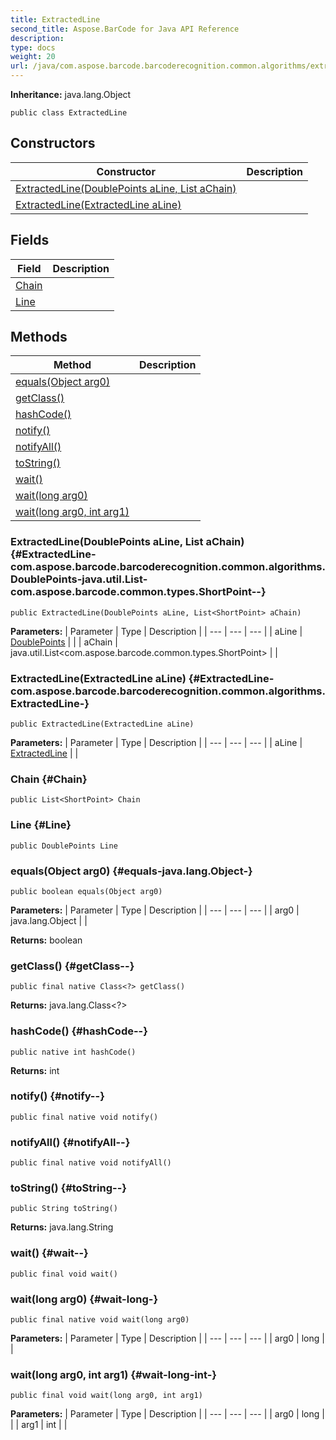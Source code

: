 ```yaml
---
title: ExtractedLine
second_title: Aspose.BarCode for Java API Reference
description: 
type: docs
weight: 20
url: /java/com.aspose.barcode.barcoderecognition.common.algorithms/extractedline/
---
```

**Inheritance:**
java.lang.Object
```
public class ExtractedLine
```
## Constructors

| Constructor | Description |
| --- | --- |
| [ExtractedLine(DoublePoints aLine, List<ShortPoint> aChain)](#ExtractedLine-com.aspose.barcode.barcoderecognition.common.algorithms.DoublePoints-java.util.List-com.aspose.barcode.common.types.ShortPoint--) |  |
| [ExtractedLine(ExtractedLine aLine)](#ExtractedLine-com.aspose.barcode.barcoderecognition.common.algorithms.ExtractedLine-) |  |
## Fields

| Field | Description |
| --- | --- |
| [Chain](#Chain) |  |
| [Line](#Line) |  |
## Methods

| Method | Description |
| --- | --- |
| [equals(Object arg0)](#equals-java.lang.Object-) |  |
| [getClass()](#getClass--) |  |
| [hashCode()](#hashCode--) |  |
| [notify()](#notify--) |  |
| [notifyAll()](#notifyAll--) |  |
| [toString()](#toString--) |  |
| [wait()](#wait--) |  |
| [wait(long arg0)](#wait-long-) |  |
| [wait(long arg0, int arg1)](#wait-long-int-) |  |
### ExtractedLine(DoublePoints aLine, List<ShortPoint> aChain) {#ExtractedLine-com.aspose.barcode.barcoderecognition.common.algorithms.DoublePoints-java.util.List-com.aspose.barcode.common.types.ShortPoint--}
```
public ExtractedLine(DoublePoints aLine, List<ShortPoint> aChain)
```


**Parameters:**
| Parameter | Type | Description |
| --- | --- | --- |
| aLine | [DoublePoints](../../com.aspose.barcode.barcoderecognition.common.algorithms/doublepoints) |  |
| aChain | java.util.List<com.aspose.barcode.common.types.ShortPoint> |  |

### ExtractedLine(ExtractedLine aLine) {#ExtractedLine-com.aspose.barcode.barcoderecognition.common.algorithms.ExtractedLine-}
```
public ExtractedLine(ExtractedLine aLine)
```


**Parameters:**
| Parameter | Type | Description |
| --- | --- | --- |
| aLine | [ExtractedLine](../../com.aspose.barcode.barcoderecognition.common.algorithms/extractedline) |  |

### Chain {#Chain}
```
public List<ShortPoint> Chain
```


### Line {#Line}
```
public DoublePoints Line
```


### equals(Object arg0) {#equals-java.lang.Object-}
```
public boolean equals(Object arg0)
```




**Parameters:**
| Parameter | Type | Description |
| --- | --- | --- |
| arg0 | java.lang.Object |  |

**Returns:**
boolean
### getClass() {#getClass--}
```
public final native Class<?> getClass()
```




**Returns:**
java.lang.Class<?>
### hashCode() {#hashCode--}
```
public native int hashCode()
```




**Returns:**
int
### notify() {#notify--}
```
public final native void notify()
```




### notifyAll() {#notifyAll--}
```
public final native void notifyAll()
```




### toString() {#toString--}
```
public String toString()
```




**Returns:**
java.lang.String
### wait() {#wait--}
```
public final void wait()
```




### wait(long arg0) {#wait-long-}
```
public final native void wait(long arg0)
```




**Parameters:**
| Parameter | Type | Description |
| --- | --- | --- |
| arg0 | long |  |

### wait(long arg0, int arg1) {#wait-long-int-}
```
public final void wait(long arg0, int arg1)
```




**Parameters:**
| Parameter | Type | Description |
| --- | --- | --- |
| arg0 | long |  |
| arg1 | int |  |

